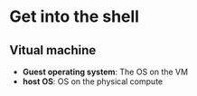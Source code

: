# Get into the shell

## Vitual machine

- **Guest operating system**: The OS on the VM 
- **host OS**: OS on the physical compute

